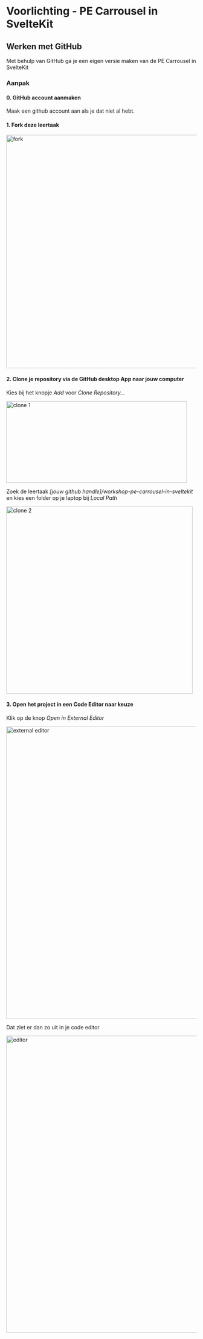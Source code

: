 # Voorlichting - PE Carrousel in SvelteKit

## Werken met GitHub

Met behulp van GitHub ga je een eigen versie maken van de PE Carrousel in SvelteKit

### Aanpak

#### 0. GitHub account aanmaken
Maak een github account aan als je dat niet al hebt.

#### 1. Fork deze leertaak

<img width="1131" height="616" alt="fork" src="https://github.com/user-attachments/assets/ab800948-1d82-4183-8bbd-59d61108fe3f" />

#### 2. Clone je repository via de GitHub desktop App naar jouw computer
Kies bij het knopje _Add_ voor  _Clone Repository..._  

<img width="478" height="216" alt="clone 1" src="https://github.com/user-attachments/assets/29eaf8df-c2f0-4cc2-8963-3b6546a2cb26" />


Zoek de leertaak _[jouw github handle]/workshop-pe-carrousel-in-sveltekit_ en kies een folder op je laptop bij _Local Path_

<img width="493" height="495" alt="clone 2" src="https://github.com/user-attachments/assets/5a9434d3-412a-4110-96fa-7ef8a86ac91e" />

#### 3. Open het project in een Code Editor naar keuze
Klik op de knop _Open in External Editor_

<img width="1072" height="772" alt="external editor" src="https://github.com/user-attachments/assets/d23fa8e9-2bca-4733-8d11-254d4fe37cf0" />

Dat ziet er dan zo uit in je code editor

<img width="1034" height="784" alt="editor" src="https://github.com/user-attachments/assets/7ad47dc6-3788-494e-9486-d3713d96deeb" />









